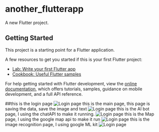 # another_flutterapp

A new Flutter project.

## Getting Started

This project is a starting point for a Flutter application.

A few resources to get you started if this is your first Flutter project:

- [Lab: Write your first Flutter app](https://docs.flutter.dev/get-started/codelab)
- [Cookbook: Useful Flutter samples](https://docs.flutter.dev/cookbook)

For help getting started with Flutter development, view the
[online documentation](https://docs.flutter.dev/), which offers tutorials,
samples, guidance on mobile development, and a full API reference.

##this is the login page
![Login page](assets/login_page.png)
this is the main page, this page is saving the data, save the image and text
![Login page](assets/main_page.png)
this is the AI bot page, I using the chatAPI to make it running.
![Login page](assets/Ai_chatbot.png)
this is the Map  page, I using the google map api to make it run
![Login page](assets/map_page.png)
this is the image recognition   page, I using google ML kit
![Login page](assets/image_recgonition.png)

